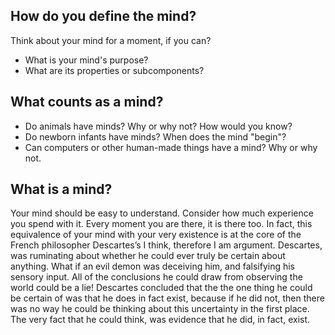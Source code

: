 ## How do you define the mind?
Think about your mind for a moment, if you can?
<ul>
    <li>What is your mind's purpose?
    <li>What are its properties or subcomponents? 
</ul>

## What counts as a mind?
<ul>
    <li>Do animals have minds? Why or why not? How would you know?
    <li>Do newborn infants have minds? When does the mind "begin"?
    <li>Can computers or other human-made things have a mind? Why or why not.
</ul>

## What is a mind?
Your mind should be easy to understand. Consider how much experience you spend with it. 
Every moment you are there, it is there too. 
In fact, this equivalence of your mind with your very existence is at the core of the French philosopher 
Descartes’s I think, therefore I am argument. Descartes, was ruminating about whether he could ever truly be certain 
about anything. What if an evil demon was deceiving him, and falsifying his sensory input. 
All of the conclusions he could draw from observing the world could be a lie! 
Descartes concluded that the the one thing he could be certain of was that he does in fact exist, 
because if he did not, then there was no way he could be thinking about this uncertainty in the first place.
The very fact that he could think, was evidence that he did, in fact, exist.

